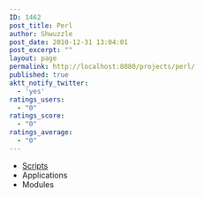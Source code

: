 ```yaml
---
ID: 1462
post_title: Perl
author: Shwuzzle
post_date: 2010-12-31 13:04:01
post_excerpt: ""
layout: page
permalink: http://localhost:8080/projects/perl/
published: true
aktt_notify_twitter:
  - 'yes'
ratings_users:
  - "0"
ratings_score:
  - "0"
ratings_average:
  - "0"
---
```

<ul>
	<li><a href="http://shwuzzle.com/projects/perl/perl-scripts/">Scripts</a></li>
	<li>Applications</li>
	<li>Modules</li>
</ul>